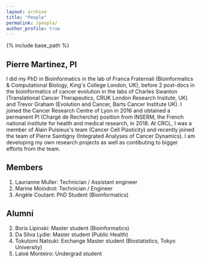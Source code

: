 ```yaml
---
layout: archive
title: "People"
permalink: /people/
author_profile: true
---
```


{% include base_path %}

Pierre Martinez, PI
------
I did my PhD in Bioinformatics in the lab of Franca Fraternali (Bioinformatics & Computational Biology, King's College London, UK), before 2 post-docs in the bioinformatics of cancer evolution in the labs of Charles Swanton (Translational Cancer Therapeutics, CRUK London Research Insitute, UK) and Trevor Graham (Evolution and Cancer, Barts Cancer Institute UK). I joined the Cancer Research Centre of Lyon in 2016 and obtained a permanent PI (Chargé de Recherche) position from INSERM, the French national institute for health and medical research, in 2018. At CRCL, I was a member of Alain Puisieux's team (Cancer Cell Plasticity) and recently joined the team of Pierre Saintigny (Integrated Analyses of Cancer Dynamics). I am developing my own research projects as well as contibuting to bigger efforts from the team.


Members
------
1. Laurianne Muller: Technician / Assistant engineer
1. Marine Moindrot: Technician / Engineer
1. Angèle Coutant: PhD Student (Bioinformatics)

Alumni
------
2. Boris Lipinski: Master student (Bioinformatics)
2. Da Silva Lydie: Master student (Public Health)
2. Tokutomi Natsuki: Exchange Master student (Biostatistics, Tokyo University)
2. Laloé Monteiro: Undergrad student
